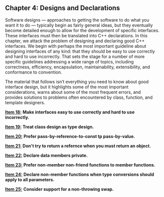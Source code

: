 ## Chapter 4: Designs and Declarations

Software designs — approaches to getting the software to do what you
want it to do — typically begin as fairly general ideas, but they eventually become detailed enough to allow for the development of specific interfaces. These interfaces must then be translated into C++ declarations. In this chapter, we attack the problem of designing and declaring good C++ interfaces. We begin with perhaps the most important guideline about designing interfaces of any kind: that they should be easy to use correctly and hard to use incorrectly. That sets the stage
for a number of more specific guidelines addressing a wide range of topics, including correctness, efficiency, encapsulation, maintainability, extensibility, and conformance to convention.

The material that follows isn’t everything you need to know about
good interface design, but it highlights some of the most important considerations, warns about some of the most frequent errors, and provides solutions to problems often encountered by class, function, and template designers.

[**Item 18:**](https://sahibyar.gitbooks.io/effective-cpp-summary/content/) **Make interfaces easy to use correctly and hard to use incorrectly.**

[**Item 19:**](https://sahibyar.gitbooks.io/effective-cpp-summary/content/) **Treat class design as type design.**

[**Item 20:**](https://sahibyar.gitbooks.io/effective-cpp-summary/content/) **Prefer pass-by-reference-to-const tp pass-by-value.**

[**Item 21:**](https://sahibyar.gitbooks.io/effective-cpp-summary/content/) **Don't try to return a refernce when you must return an object.**

[**Item 22:**](https://sahibyar.gitbooks.io/effective-cpp-summary/content/) **Declare data members private.**

[**Item 23:**](https://sahibyar.gitbooks.io/effective-cpp-summary/content/) **Prefer non-member non-friend functions to member functions.**

[**Item 24:**](https://sahibyar.gitbooks.io/effective-cpp-summary/content/) **Declare non-member functions when type conversions should apply to all parameters.**

[**Item 25:**](https://sahibyar.gitbooks.io/effective-cpp-summary/content/) **Consider support for a non-throwing swap.**